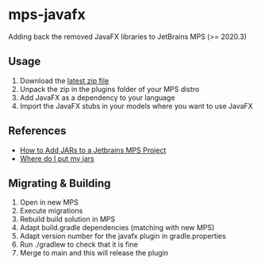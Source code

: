 # mps-javafx

Adding back the removed JavaFX libraries to JetBrains MPS (>= 2020.3)

## Usage

1. Download the [latest zip file](https://github.com/DSLFoundry/mps-javafx/packages/1244402)
2. Unpack the zip in the plugins folder of your MPS distro
3. Add JavaFX as a dependency to your language
4. Import the JavaFX stubs in your models where you want to use JavaFX

## References

- [How to Add JARs to a Jetbrains MPS Project](https://tomassetti.me/how-to-add-jars-and-resources-in-a-jetbrains-mps-project/)
- [Where do I put my jars](https://specificlanguages.com/posts/2022-03/04-where-do-i-put-my-jars/)

## Migrating & Building
1. Open in new MPS
2. Execute migrations
3. Rebuild build solution in MPS
4. Adapt build.gradle dependencies (matching with new MPS)
5. Adapt version number for the javafx plugin in gradle.properties
6. Run ./gradlew to check that it is fine
7. Merge to main and this will release the plugin
